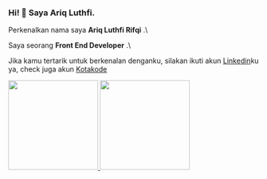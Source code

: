 ### Hi! 👋 Saya Ariq Luthfi.

Perkenalkan nama saya **Ariq Luthfi Rifqi** .\

Saya seorang **Front End Developer** .\


Jika kamu tertarik untuk berkenalan denganku, silakan ikuti akun [Linkedin](https://www.linkedin.com/in/ariq-luthfi-rifqi-05b947218/)ku ya, 
check juga akun [Kotakode](https://kotakode.com/users/13360/ariqluthfi)

<p align="left">
<a href="https://github.com/ariqluth">
  <img height="180em" src="https://github-readme-stats-eight-theta.vercel.app/api?username=ariqluth&show_icons=true&theme=algolia&include_all_commits=true&count_private=true"/>
  <img height="180em" src="https://github-readme-stats-eight-theta.vercel.app/api/top-langs/?username=ariqluth&layout=compact&langs_count=8&theme=algolia"/>
</a>
</p>

